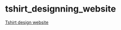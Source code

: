 # tshirt_designning_website

<a href="https://html-preview.github.io/?url=https://github.com/thenaserov/tshirt_designning_website/blob/main/index.html" target="_blank">Tshirt design website</a>
